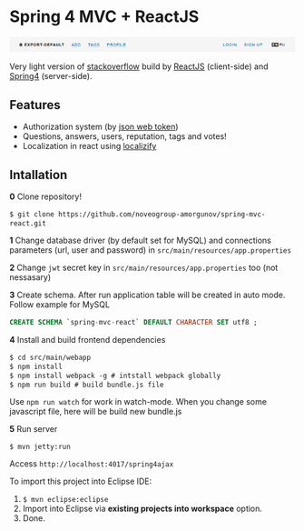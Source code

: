 # Spring 4 MVC + ReactJS

![alt tag](src/main/webapp/resources/preview.png)

Very light version of [stackoverflow](http://stackoverflow.com/) build by [ReactJS](https://facebook.github.io/react/) (client-side) and [Spring4](https://spring.io/) (server-side).

## Features

- Authorization system (by [json web token](https://jwt.io/))
- Questions, answers, users, reputation, tags and votes!
- Localization in react using [localizify](https://github.com/noveogroup-amorgunov/localizify)

## Intallation

**0** Clone repository!

```shell
$ git clone https://github.com/noveogroup-amorgunov/spring-mvc-react.git
```

**1** Change database driver (by default set for MySQL) and connections parameters (url, user and password) in `src/main/resources/app.properties`

**2** Change `jwt` secret key in `src/main/resources/app.properties` too (not nessasary)

**3** Create schema. After run application table will be created in auto mode. Follow example for MySQL

```sql
CREATE SCHEMA `spring-mvc-react` DEFAULT CHARACTER SET utf8 ;
```

**4** Install and build frontend dependencies 

```shell
$ cd src/main/webapp
$ npm install
$ npm install webpack -g # intstall webpack globally
$ npm run build # build bundle.js file
```

Use `npm run watch` for work in watch-mode. When you change some javascript file, here will be build new bundle.js

**5** Run server

```shell
$ mvn jetty:run
```
Access ```http://localhost:4017/spring4ajax```

To import this project into Eclipse IDE:

1. ```$ mvn eclipse:eclipse```
2. Import into Eclipse via **existing projects into workspace** option.
3. Done.
